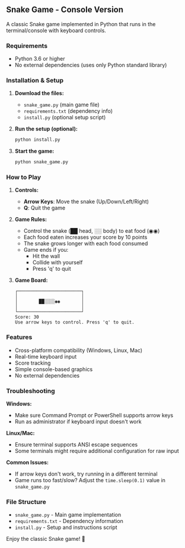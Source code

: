 ## Snake Game - Console Version

A classic Snake game implemented in Python that runs in the terminal/console with keyboard controls.

### Requirements
- Python 3.6 or higher
- No external dependencies (uses only Python standard library)

### Installation & Setup

1. **Download the files:**
   - `snake_game.py` (main game file)
   - `requirements.txt` (dependency info)
   - `install.py` (optional setup script)

2. **Run the setup (optional):**
   ```bash
   python install.py
   ```

3. **Start the game:**
   ```bash
   python snake_game.py
   ```

### How to Play

1. **Controls:**
   - **Arrow Keys**: Move the snake (Up/Down/Left/Right)
   - **Q**: Quit the game

2. **Game Rules:**
   - Control the snake (██ head, ░░ body) to eat food (◉◉)
   - Each food eaten increases your score by 10 points
   - The snake grows longer with each food consumed
   - Game ends if you:
     - Hit the wall
     - Collide with yourself
     - Press 'q' to quit

3. **Game Board:**
   ```
   ┌────────────────────────┐
   │                        │
   │        ██░░░░◉◉        │
   │                        │
   └────────────────────────┘
   Score: 30
   Use arrow keys to control. Press 'q' to quit.
   ```

### Features
- Cross-platform compatibility (Windows, Linux, Mac)
- Real-time keyboard input
- Score tracking
- Simple console-based graphics
- No external dependencies

### Troubleshooting

**Windows:**
- Make sure Command Prompt or PowerShell supports arrow keys
- Run as administrator if keyboard input doesn't work

**Linux/Mac:**
- Ensure terminal supports ANSI escape sequences
- Some terminals might require additional configuration for raw input

**Common Issues:**
- If arrow keys don't work, try running in a different terminal
- Game runs too fast/slow? Adjust the `time.sleep(0.1)` value in `snake_game.py`

### File Structure
- `snake_game.py` - Main game implementation
- `requirements.txt` - Dependency information
- `install.py` - Setup and instructions script

Enjoy the classic Snake game! 🐍